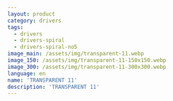 ```yaml
---
layout: product
category: drivers
tags:
  - drivers
  - drivers-spiral
  - drivers-spiral-no5
image_main: /assets/img/transparent-11.webp
image_150: /assets/img/transparent-11-150x150.webp
image_300: /assets/img/transparent-11-300x300.webp
language: en
name: 'TRANSPARENT 11'
description: 'TRANSPARENT 11'
---
```

